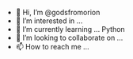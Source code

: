 - 👋 Hi, I’m @godsfromorion
- 👀 I’m interested in ... 
- 🌱 I’m currently learning ... Python
- 💞️ I’m looking to collaborate on ... 
- 📫 How to reach me ...

<!---
godsfromorion/godsfromorion is a ✨ special ✨ repository because its `README.md` (this file) appears on your GitHub profile.
You can click the Preview link to take a look at your changes.
--->
